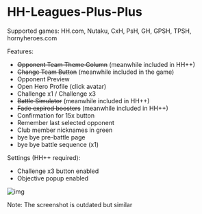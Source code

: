 # HH-Leagues-Plus-Plus

Supported games: HH.com, Nutaku, CxH, PsH, GH, GPSH, TPSH, hornyheroes.com

Features:
- ~~Opponent Team Theme Column~~ (meanwhile included in HH++)
- ~~Change Team Button~~ (meanwhile included in the game)
- Opponent Preview
- Open Hero Profile (click avatar)
- Challenge x1 / Challenge x3
- ~~Battle Simulator~~ (meanwhile included in HH++)
- ~~Fade expired boosters~~ (meanwhile included in HH++)
- Confirmation for 15x button
- Remember last selected opponent
- Club member nicknames in green
- bye bye pre-battle page
- bye bye battle sequence (x1)

Settings (HH++ required):
- Challenge x3 button enabled
- Objective popup enabled

![img](https://github.com/HH-GAME-MM/HH-Leagues-Plus-Plus/assets/107755486/cd1ee67c-1f0f-4449-bbb9-f5c9c7a7dd02)

Note: The screenshot is outdated but similar
